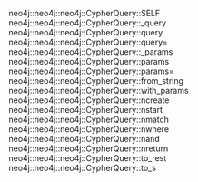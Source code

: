 neo4j::neo4j::neo4j::CypherQuery::SELF
neo4j::neo4j::neo4j::CypherQuery::_query
neo4j::neo4j::neo4j::CypherQuery::query
neo4j::neo4j::neo4j::CypherQuery::query=
neo4j::neo4j::neo4j::CypherQuery::_params
neo4j::neo4j::neo4j::CypherQuery::params
neo4j::neo4j::neo4j::CypherQuery::params=
neo4j::neo4j::neo4j::CypherQuery::from_string
neo4j::neo4j::neo4j::CypherQuery::with_params
neo4j::neo4j::neo4j::CypherQuery::ncreate
neo4j::neo4j::neo4j::CypherQuery::nstart
neo4j::neo4j::neo4j::CypherQuery::nmatch
neo4j::neo4j::neo4j::CypherQuery::nwhere
neo4j::neo4j::neo4j::CypherQuery::nand
neo4j::neo4j::neo4j::CypherQuery::nreturn
neo4j::neo4j::neo4j::CypherQuery::to_rest
neo4j::neo4j::neo4j::CypherQuery::to_s